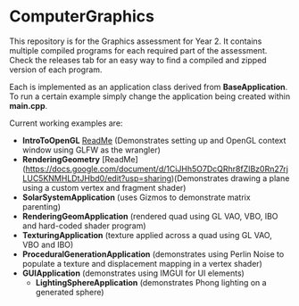 # ComputerGraphics

This repository is for the Graphics assessment for Year 2. It contains multiple compiled programs for each required part of the assessment. Check the releases tab for an easy way to find a compiled and zipped version of each program.

Each is implemented as an application class derived from <b>BaseApplication</b>. To run a certain example simply change the application being created within <b>main.cpp</b>.

Current working examples are:

- <b>IntroToOpenGL</b> [ReadMe](https://docs.google.com/document/d/1IJtbUiv4CHTNCCFirTcbIrJLG3M_SDe69oCyLwc9VXA/edit?usp=sharing) (Demonstrates setting up and OpenGL context window using GLFW as the wrangler)
- <b>RenderingGeometry</b> [ReadMe] (https://docs.google.com/document/d/1CiJHh5O7DcQRhr8fZIBz0Rn27rjLUC5KNMHLDtJHbd0/edit?usp=sharing)(Demonstrates drawing a plane using a custom vertex and fragment shader)
- <b>SolarSystemApplication</b> (uses Gizmos to demonstrate matrix parenting)
- <b>RenderingGeomApplication</b> (rendered quad using GL VAO, VBO, IBO and hard-coded shader program)
- <b>TexturingApplication</b> (texture applied across a quad using GL VAO, VBO and IBO)
- <b>ProceduralGenerationApplication</b> (demonstrates using Perlin Noise to populate a texture and displacement mapping in a vertex shader)
- <b>GUIApplication</b> (demonstrates using IMGUI for UI elements)
  - <b>LightingSphereApplication</b> (demonstrates Phong lighting on a generated sphere)

